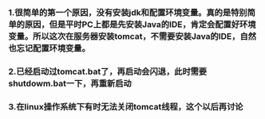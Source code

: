 ### 1.很简单的第一个原因，没有安装jdk和配置环境变量。真的是特别简单的原因，但是平时PC上都是先安装Java的IDE，肯定会配置好环境变量。所以这次在服务器安装tomcat，不需要安装Java的IDE，自然也忘记配置环境变量。  
### 2.已经启动过tomcat.bat了，再启动会闪退，此时需要shutdowm.bat一下，再重新启动   
### 3.在linux操作系统下有时无法关闭tomcat线程，这个以后再讨论
